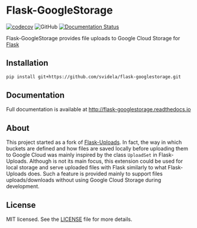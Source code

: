 # Flask-GoogleStorage

[![codecov](https://codecov.io/gh/svidela/flask-googlestorage/branch/master/graph/badge.svg)](https://codecov.io/gh/svidela/flask-googlestorage) ![GitHub](https://img.shields.io/github/license/svidela/flask-googlestorage) [![Documentation Status](https://readthedocs.org/projects/flask-googlestorage/badge/?version=latest)](https://flask-googlestorage.readthedocs.io/en/latest/?badge=latest)

Flask-GoogleStorage provides file uploads to Google Cloud Storage for [Flask](https://palletsprojects.com/p/flask/)

## Installation

```sh
pip install git+https://github.com/svidela/flask-googlestorage.git
```

## Documentation

Full documentation is available at <http://flask-googlestorage.readthedocs.io>

## About

This project started as a fork of [Flask-Uploads](https://github.com/maxcountryman/flask-uploads). In fact, the way in which buckets are defined and how files are saved locally before uploading them to Google Cloud was mainly inspired by the class `UploadSet` in Flask-Uploads. Although is not its main focus, this extension could be used for local storage and serve uploaded files with Flask similarly to what Flask-Uploads does. Such a feature is provided mainly to support files uploads/downloads without using Google Cloud Storage during development.

## License

MIT licensed. See the [LICENSE](https://github.com/svidela/flask-googlestorage/blob/master/LICENSE>) file for more details.
